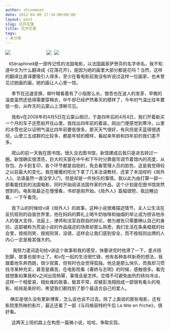 ```yaml
---
author: shinemoon
date: 2012-04-06 17:34:00+00:00
layout: post
slug: 花开花落
title: 花开花落
tags:
- 未分类
---
```


![](http://maybe2020.name/wp-content/uploads/2012/04/328208_1303066946vZB7.jpg)                             ![](http://maybe2020.name/wp-content/uploads/2012/04/328208_1303066963wup21.jpg)  ![](http://maybe2020.name/wp-content/uploads/2012/04/328208_1303066953WhRf2.jpg)  
  
   《Séraphine》是一部传记性的法国电影，以法国画家萨贺芬的名字命名，我不知道中文为什么翻译成《花落花开》，是因为她的画里大部分都是花吗？当然，这样的翻译比直译要吸引人得多，至少在看电影前我没有听说过这样一位画家，也未曾见过她画的画，她的画让人心里一惊。  
  
     季节在迅速变换，柳叶眼看着有了小指那么长，银杏也在迷人的发芽，早晚的温度虽然还低得需要穿棉衣，中午却已经俨然春天的模样了，今年的气温比往年要低一些，从昨天的云蒙山上清晰可见。  
  
     我和v在2008年的4月5日在云蒙山相识，于是四年后的4月4日，我们开着新买一个月的车子还愿般开往山里。我找出四年前的着装，刚出门便感觉到寒冷，山里的冰雪也足以证明气温比四年前要低很多。那天天气很好，有风但是天蓝得很透彻，山里三五成群的比较多，都是年轻的模样，看起来年龄和四年前的我们差不多。  
  
     爬山的前一天我在图书馆。很久没去图书馆，新馆建成后我只是进去转过一圈。新馆确实很漂亮，巨大的天窗在中午和下午时分靠窗帘调节着馆内的亮度，从存包、办卡到复印，各个环节都是自助的，免去看管理人员的脸色，这是我觉得较之以前最大的变化。我在暖暖的阳光下拿了几本法语教材，还拿了本加缪的《局外人》。法语虽然一直没学入门，但是却是一件快乐的事情，我以此为由打算一部一部看能找到的法国电影，同时开始阅读法国作家的作品，这个计划是在图书馆突然想到的。电影我最近在慢慢看，书却是刚开始。《局外人》篇幅很短，我边睡边看，一下午看完。  
  
     我下山的时候给v讲《局外人》的故事，这种小说很难描述情节，主人公生活在反抗规则的自我世界里，他在妈妈的葬礼上喝牛奶咖啡和抽烟的举止成为控诉他杀入的强大支持，法庭上，律师和法官自顾自的辩论，做为被告只需要确认自己的身份。这部被称为荒诞小说的作品描述的场景却那么熟悉，我们生活在条条框框的社会里，按规则笑，按规则哭，没错，这样会让我们感到安全，而不按规则出牌的人内心一定是极其强大的。  
  
      我努力遣词造句给v讲这个故事和我的感受，快要讲完时他滑了一下，差点扭到脚，故事也就中止了。和v在一起的生活很忙碌，他有各种各样新奇的想法，我跟着他东奔西跑，很少寂寞，但有时也会觉得孤独。他总是那么快乐，而我却习惯找寻某种充实，甚至是痛苦。在电影院看《春娇与志明》的时候，感触很多。看完就想象如果我和v之间出现杨幂，事情会是怎样。恋情不可避免由热烈转向冷淡，这样一个相爱易，相处难的故事，极其平常，却被彭浩翔拍成一部很有看头的电影。结局是美好的，希望我们都找到了那个最适合自己的爱人。  
  
    确实是很久没有更新博客，怎么说也说不过去。除了上面说的那些电影，还有影院里热映的影片，最近还看了一部《与玛格丽特的午后 La tête en friche》，很好看。  
  
     这两天上班的路上在构思一篇微小说，哈哈，争取实现。  
  
 
